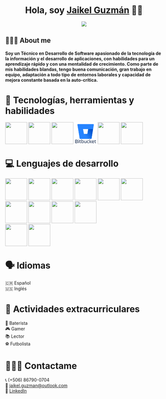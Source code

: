 <div align="center">
<h1 align="center">Hola, soy <a href="https://www.linkedin.com/in/jguzmanc/">Jaikel Guzmán</a> 👋🏻</h1>
</div>

<div align="center">
  <img src="https://media.licdn.com/dms/image/D4E16AQE2RZRZ_wV8yA/profile-displaybackgroundimage-shrink_350_1400/0/1708663575282?e=1714003200&v=beta&t=WGmq5wHMI_KaLcp7ShXsPLnsGChgVDS1P30gpHxZ90w">
</div>

## 🙋🏻‍♂️ About me

<h4 align="left">Soy un Técnico en Desarrollo de Software apasionado de la tecnología de la información y el desarrollo de aplicaciones, con habilidades para un aprendizaje rápido y con una mentalidad de crecimiento. Como parte de mis habilidades blandas, tengo buena comunicación, gran trabajo en equipo, adaptación a todo tipo de entornos laborales y capacidad de mejora constante basada en la auto-crítica.</h4>

# 🔧 Tecnologías, herramientas y habilidades
<div align="left">

<img src="https://miro.medium.com/v2/resize:fit:4800/format:webp/1*Ome-oSxDNx7mQxJFZJ-NJg.png" height=70px width = 70px> 
<img src="https://upload.wikimedia.org/wikipedia/commons/thumb/e/e0/Git-logo.svg/1280px-Git-logo.svg.png" height=70px width = 70px> 
<img src="https://github.githubassets.com/assets/GitHub-Mark-ea2971cee799.png" height=70px width = 70px> 
<img src="https://raw.githubusercontent.com/devicons/devicon/6910f0503efdd315c8f9b858234310c06e04d9c0/icons/bitbucket/bitbucket-original-wordmark.svg" height=70px width = 70px> 
<img src="https://media.licdn.com/dms/image/C4E12AQFk60dsM5kO-A/article-cover_image-shrink_423_752/0/1635114070340?e=1714003200&v=beta&t=VpzUA6jmQdcjY508LzwdeuUaWAGrYLbrDzHozHoPyEI" height=70px width = 70px> 
<img src="https://www.cognodata.com/wp-content/uploads/2019/04/Screenshot-2019-07-18-at-13.37.37-min.png" height=70px width = 70px> 

</div>

# 💻 Lenguajes de desarrollo
<div align="left">
<img src="https://upload.wikimedia.org/wikipedia/commons/thumb/6/61/HTML5_logo_and_wordmark.svg/1024px-HTML5_logo_and_wordmark.svg.png" height=70px width = 70px> 
<img src="https://upload.wikimedia.org/wikipedia/commons/thumb/d/d5/CSS3_logo_and_wordmark.svg/800px-CSS3_logo_and_wordmark.svg.png" height=70px width = 70px> 
<img src="https://upload.wikimedia.org/wikipedia/commons/thumb/6/6a/JavaScript-logo.png/600px-JavaScript-logo.png" height=70px width = 70px> 
<img src="https://upload.wikimedia.org/wikipedia/commons/thumb/b/b2/Bootstrap_logo.svg/512px-Bootstrap_logo.svg.png" height=70px width = 70px 
<img src="https://upload.wikimedia.org/wikipedia/commons/thumb/9/96/Sass_Logo_Color.svg/512px-Sass_Logo_Color.svg.png" height=70px width = 70px>
<img src="https://miro.medium.com/v2/resize:fit:4800/format:webp/0*eFomJUFua8tuqe8g.png" height=70px width = 70px> 
<img src="https://upload.wikimedia.org/wikipedia/commons/thumb/c/cf/Angular_full_color_logo.svg/1024px-Angular_full_color_logo.svg.png" height=70px width = 70px> <br>
<img src="https://upload.wikimedia.org/wikipedia/commons/thumb/d/d2/C_Sharp_Logo_2023.svg/1024px-C_Sharp_Logo_2023.svg.png" height=70px width = 70px> 
<img src="https://upload.wikimedia.org/wikipedia/en/thumb/3/30/Java_programming_language_logo.svg/600px-Java_programming_language_logo.svg.png" height=70px width = 70px> 
<img src="https://upload.wikimedia.org/wikipedia/commons/thumb/7/79/Spring_Boot.svg/1024px-Spring_Boot.svg.png" height=70px width = 70px> 
<img src="https://upload.wikimedia.org/wikipedia/commons/thumb/e/ee/.NET_Core_Logo.svg/512px-.NET_Core_Logo.svg.png" height=70px width = 70px> <br>
<img src="https://miro.medium.com/v2/resize:fit:640/format:webp/1*doAg1_fMQKWFoub-6gwUiQ.png" height=70px width = 70px> 
<img src="https://www.bigbaydata.com/wp-content/uploads/2022/11/sql_ejercicios.png" height=70px width = 70px> 
</div>

# 🗣️ Idiomas

🇨🇷 Español 
<br>
🇺🇸 Inglés

# 📘 Actividades extracurriculares 

🥁 Baterista <br>
🎮 Gamer <br>
📚 Lector <br>
⚽ Futbolista <br>

# 👨🏻‍💼 Contactame
📞 (+506) 86790-0704 <br>
📧 jaikel.guzman@outlook.com <br>
🔗 <a href="https://www.linkedin.com/in/jguzmanc/">LinkedIn</a>

